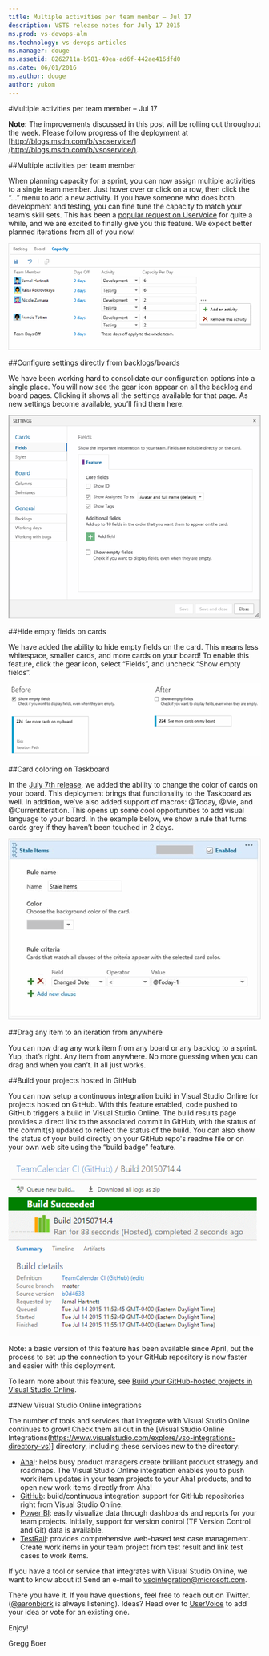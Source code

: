 ```yaml
---
title: Multiple activities per team member – Jul 17
description: VSTS release notes for July 17 2015
ms.prod: vs-devops-alm
ms.technology: vs-devops-articles
ms.manager: douge
ms.assetid: 8262711a-b981-49ea-ad6f-442ae416dfd0
ms.date: 06/01/2016
ms.author: douge
author: yukom
---
```


#Multiple activities per team member – Jul 17

**Note:** The improvements discussed in this post will be rolling out throughout the week. Please follow progress of the deployment at [http://blogs.msdn.com/b/vsoservice/](http://blogs.msdn.com/b/vsoservice/).

##Multiple activities per team member

When planning capacity for a sprint, you can now assign multiple activities to a single team member. Just hover over or click on a row, then click the “…” menu to add a new activity. If you have someone who does both development and testing, you can fine tune the capacity to match your team’s skill sets. This has been a [popular request on UserVoice](https://visualstudio.uservoice.com/forums/121579-visual-studio/suggestions/2308935) for quite a while, and we are excited to finally give you this feature. We expect better planned iterations from all of you now!

![Multiple activities per team member](_img/7_17_01.png)

##Configure settings directly from backlogs/boards

We have been working hard to consolidate our configuration options into a single place. You will now see the gear icon appear on all the backlog and board pages. Clicking it shows all the settings available for that page. As new settings become available, you’ll find them here.

![Easy access to configuration](_img/7_17_02.png)

##Hide empty fields on cards

We have added the ability to hide empty fields on the card. This means less whitespace, smaller cards, and more cards on your board! To enable this feature, click the gear icon, select “Fields”, and uncheck “Show empty fields”.

![Hidden fields on the card](_img/7_17_03.png)

##Card coloring on Taskboard

In the [July 7th release](jul-07-team-services.md), we added the ability to change the color of cards on your board. This deployment brings that functionality to the Taskboard as well. In addition, we’ve also added support of macros: @Today, @Me, and @CurrentIteration. This opens up some cool opportunities to add visual language to your board. In the example below, we show a rule that turns cards grey if they haven’t been touched in 2 days.

![Coloring a card conditionally with a macro](_img/7_17_04.png)

##Drag any item to an iteration from anywhere

You can now drag any work item from any board or any backlog to a sprint. Yup, that’s right. Any item from anywhere. No more guessing when you can drag and when you can’t. It all just works.

##Build your projects hosted in GitHub

You can now setup a continuous integration build in Visual Studio Online for projects hosted on GitHub. With this feature enabled, code pushed to GitHub triggers a build in Visual Studio Online. The build results page provides a direct link to the associated commit in GitHub, with the status of the commit(s) updated to reflect the status of the build. You can also show the status of your build directly on your GitHub repo's readme file or on your own web site using the “build badge” feature.

![A successful build of a GitHub-hosted project](_img/7_17_05.png)

Note: a basic version of this feature has been available since April, but the process to set up the connection to your GitHub repository is now faster and easier with this deployment.

To learn more about this feature, see [Build your GitHub-hosted projects in Visual Studio Online](http://go.microsoft.com/fwlink/?LinkID=618519).

##New Visual Studio Online integrations

The number of tools and services that integrate with Visual Studio Online continues to grow! Check them all out in the [Visual Studio Online Integrations(https://www.visualstudio.com/explore/vso-integrations-directory-vs)] directory, including these services new to the directory:

- [Aha](http://go.microsoft.com/fwlink/?LinkId=618521)!: helps busy product managers create brilliant product strategy and roadmaps. The Visual Studio Online integration enables you to push work item updates in your team projects to your Aha! products, and to open new work items directly from Aha!
- [GitHub](http://go.microsoft.com/fwlink/?LinkId=618519): build/continuous integration support for GitHub repositories right from Visual Studio Online.
- [Power BI](http://go.microsoft.com/fwlink/?LinkID=618520): easily visualize data through dashboards and reports for your team projects. Initially, support for version control (TF Version Control and Git) data is available.
- [TestRail](https://www.visualstudio.com/en-us/explore/vso-integration-testrail-vs): provides comprehensive web-based test case management. Create work items in your team project from test result and link test cases to work items.

If you have a tool or service that integrates with Visual Studio Online, we want to know about it! Send an e-mail to [vsointegration@microsoft.com](mailto:vsointegration@microsoft.com).

There you have it. If you have questions, feel free to reach out on Twitter. ([@aaronbjork](https://twitter.com/aaronbjork) is always listening). Ideas? Head over to [UserVoice](http://visualstudio.uservoice.com/forums/330519-vso) to add your idea or vote for an existing one.

Enjoy!

Gregg Boer

